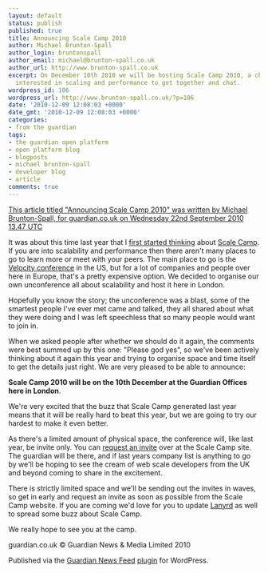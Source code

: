 ```yaml
---
layout: default
status: publish
published: true
title: Announcing Scale Camp 2010
author: Michael Brunton-Spall
author_login: bruntonspall
author_email: michael@brunton-spall.co.uk
author_url: http://www.brunton-spall.co.uk
excerpt: On December 10th 2010 we will be hosting Scale Camp 2010, a chance for people
  interested in scaling and performance to get together and chat.
wordpress_id: 106
wordpress_url: http://www.brunton-spall.co.uk/?p=106
date: '2010-12-09 12:08:03 +0000'
date_gmt: '2010-12-09 12:08:03 +0000'
categories:
- from the guardian
tags:
- the guardian open platform
- open platform blog
- blogposts
- michael brunton-spall
- developer blog
- article
comments: true
---
```

<a href="http://www.guardian.co.uk/open-platform/blog/scale-camp-2010">This article titled "Announcing Scale Camp 2010" was written by Michael Brunton-Spall, for guardian.co.uk on Wednesday 22nd September 2010 13.47 UTC</a>

It was about this time last year that I <a href="http://www.guardian.co.uk/open-platform/blog/uk-scale-camp">first started thinking</a> about <a href="http://www.scalecamp.org.uk">Scale Camp</a>. If you are into scalability and performance then there aren't many places to go to learn more or meet with your peers.  The main place to go is the<a href="http://en.oreilly.com/velocity2010"> Velocity conference</a> in the US, but for a lot of companies and people over here in Europe, that's a pretty expensive option.  We decided to organise our own unconference all about scalability and host it here in London.

Hopefully you know the story; the unconference was a blast, some of the smartest people I've ever met came and talked, they all shared about what they were doing and I was left speechless that so many people would want to join in.

<!--more-->
When we asked people after whether we should do it again, the comments were best summed up by this one: "Please god yes", so we've been actively thinking about it again this year and trying to organise space and time itself to get the details just right.  We are very pleased to be able to announce:

<strong>Scale Camp 2010 will be on the 10th December at the Guardian Offices here in London</strong>.

We're very excited that the buzz that Scale Camp generated last year means that it will be really hard to beat this year, but we are going to try our hardest to make it even better.

As there's a limited amount of physical space, the conference will, like last year, be invite only.  You can <a href="http://www.scalecamp.org.uk/request-an-invitation">request an invite</a> over at the Scale Camp site.  The guardian will be there, and if last years company list is anything to go by we'll be hoping to see the cream of web scale developers from the UK and beyond coming to share in the excitement.

There is strictly limited space and we'll be sending out the invites in waves, so get in early and request an invite as soon as possible from the Scale Camp website.  If you are coming we'd love for you to update <a href="http://lanyrd.com/2010/scalecamp/">Lanyrd</a> as well to spread some buzz about Scale Camp.

We really hope to see you at the camp.

<!-- Guardian Watermark: open-platform/blog/scale-camp-2010|2010-12-09T12:07:21Z|22afe5c0cbcf11b9f033cc7253bf848eabfd2d5b -->

guardian.co.uk © Guardian News &amp; Media Limited 2010

Published via the <a title="Guardian plugin page" href="http://www.guardian.co.uk/open-platform/news-feed-wordpress-plugin" target="_blank">Guardian News Feed</a> <a title="Wordress plugin page" href="http://wordpress.org/extend/plugins/the-guardian-news-feed/" target="_blank">plugin</a> for WordPress.

<!-- END GUARDIAN WATERMARK -->

